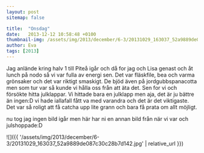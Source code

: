 ```yaml
---
layout: post
sitemap: false

title:  "Onsdag"
date:   2013-12-12 10:58:48 +0100
thumbnail-img: /assets/img/2013/december/6-3/20131029_163037_52a9889de087c30c28b7d142.jpg
author: Eva
tags: [2013]
---
```


Jag anlände kring halv 1 till Piteå igår och då for jag och Lisa genast och åt lunch på nodo så vi var fulla av energi sen. Det var fläskfile, bea och varma grönsaker och det var riktigt smaskigt. De bjöd även på jordgubbspanacotta men som tur var så kunde vi hålla oss från att äta det. Sen for vi och försökte hitta julklappar. Vi hittade bara en julklapp men aja, det är ju bättre än ingen:D vi hade iallafall fått va med varandra och det är det viktigaste.  Det var så roligt att få catcha upp lite grann och bara få prata om allt möjligt.  

nu tog jag ingen bild igår men här har ni en annan bild från när vi var och julshoppade:D

![]({{ '/assets/img/2013/december/6-3/20131029_163037_52a9889de087c30c28b7d142.jpg'  | relative_url }})

